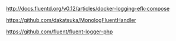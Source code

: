 http://docs.fluentd.org/v0.12/articles/docker-logging-efk-compose

https://github.com/dakatsuka/MonologFluentHandler

https://github.com/fluent/fluent-logger-php